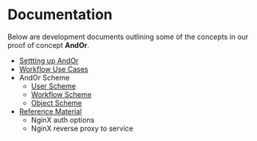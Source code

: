 
# Documentation

Below are development documents outlining some of the
concepts in our proof of concept **AndOr**.

+ [Settting up AndOr](Setting-Up-AndOr.html)
+ [Workflow Use Cases](Workflow-Use-Cases.html)
+ AndOr Scheme
    + [User Scheme](User-Scheme.html)
    + [Workflow Scheme](Workflow-Scheme.html)
    + [Object Scheme](Object-Scheme.html)
+ [Reference Material](Reference.html)
    + NginX auth options
    + NginX reverse proxy to service


